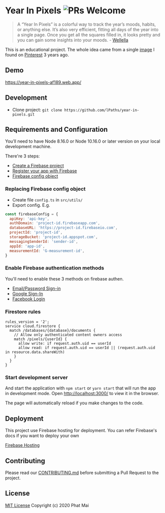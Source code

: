 # Year In Pixels ![PRs Welcome](https://img.shields.io/badge/PRs-welcome-green.svg)

> A “Year In Pixels” is a colorful way to track the year’s moods, habits, or anything else.
> It’s also very efficient, fitting all days of the year into a single page. Once you get all the squares filled in, it looks pretty and you can gain some insights into your moods. - [Wellella](https://wellella.com/bullet-journal-year-in-pixels/#:~:text=A%20%E2%80%9CYear%20In%20Pixels%E2%80%9D%20is,some%20insights%20into%20your%20moods.)

This is an educational project. The whole idea came from a single [image](https://www.pinterest.com/pin/284782376423901844/) I found on [Pinterest](https://www.pinterest.com/) 3 years ago.

## Demo

https://year-in-pixels-af189.web.app/

## Development

- Clone project: `git clone https://github.com/lPaths/year-in-pixels.git`

## Requirements and Configuration

You’ll need to have Node 8.16.0 or Node 10.16.0 or later version on your local development machine.

There're 3 steps:

- [Create a Firebase project](https://firebase.google.com/docs/web/setup?gclid=EAIaIQobChMI7cnV_-n-6QIVxxwrCh3NmwnyEAAYASABEgJ0yvD_BwE#create-firebase-project)
- [Register your app with Firebase](https://firebase.google.com/docs/web/setup?gclid=EAIaIQobChMI7cnV_-n-6QIVxxwrCh3NmwnyEAAYASABEgJ0yvD_BwE#register-app)
- [Firebase config object](https://firebase.google.com/docs/web/setup?gclid=EAIaIQobChMI7cnV_-n-6QIVxxwrCh3NmwnyEAAYASABEgJ0yvD_BwE#config-object)

### Replacing Firebase config object

- Create file `config.ts` in `src/utils/`
- Export config. E.g.

```js
const firebaseConfig = {
  apiKey: 'api-key',
  authDomain: 'project-id.firebaseapp.com',
  databaseURL: 'https://project-id.firebaseio.com',
  projectId: 'project-id',
  storageBucket: 'project-id.appspot.com',
  messagingSenderId: 'sender-id',
  appId: 'app-id',
  measurementId: 'G-measurement-id',
}
```

### Enable Firebase authentication methods

You'll need to enable these 3 methods on firebase authen.

- [Email/Password Sign-in](https://firebase.google.com/docs/auth/web/password-auth#before_you_begin)
- [Google Sign-In](https://firebase.google.com/docs/auth/web/google-signin#before_you_begin)
- [Facebook Login](https://firebase.google.com/docs/auth/web/facebook-login#before_you_begin)

### Firestore rules

```text
rules_version = '2';
service cloud.firestore {
  match /databases/{database}/documents {
    // Allow only authenticated content owners access
    match /pixels/{userId} {
      allow write: if request.auth.uid == userId
      allow read: if request.auth.uid == userId || (request.auth.uid in resource.data.shareWith)
    }
  }
}
```

### Start development server

And start the application with `npm start` or `yarn start` that will run the app in development mode.
Open [http://localhost:3000/](http://localhost:3000/) to view it in the browser.

The page will automatically reload if you make changes to the code.

## Deployment

This project use Firebase hosting for deployment. You can refer Firebase's docs if you want to deploy your own

[Firebase Hosting](https://firebase.google.com/docs/web/setup?gclid=EAIaIQobChMI7cnV_-n-6QIVxxwrCh3NmwnyEAAYASABEgJ0yvD_BwE#install-cli-deploy)

## Contributing

Please read our [CONTRIBUTING.md](https://github.com/lPaths/year-in-pixels/blob/master/CONTRIBUTING.md) before submitting a Pull Request to the project.

## License

[MIT License](https://github.com/lPaths/year-in-pixels/blob/master/LICENSE.md) Copyright (c) 2020 Phat Mai
